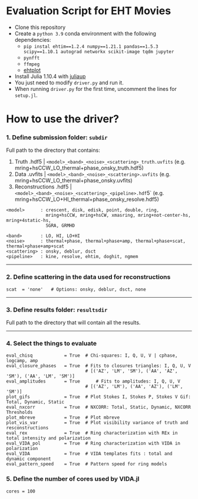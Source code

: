 # Evaluation Script for EHT Movies

- Clone this repository
- Create a `python 3.9` conda environment with the following dependencies:
    - `pip instal ehtim==1.2.4 numpy==1.21.1 pandas==1.5.3 scipy==1.10.1 autograd networkx scikit-image tqdm jupyter`
    - `pynfft`
    - `ffmpeg`
    - [ehtplot](https://github.com/liamedeiros/ehtplot)
- Install Julia 1.10.4 with [juliaup](https://github.com/JuliaLang/juliaup)
- You just need to modify `driver.py` and run it.
- When running `driver.py` for the first time, uncomment the lines for `setup.jl`.


# How to use the driver?

### 1. Define submission folder: `subdir`
Full path to the directory that contains: 
1) Truth .hdf5             | `<model>_<band>_<noise>_<scattering>_truth.uvfits` (e.g. mring+hsCCW_LO_thermal+phase_onsky_truth.hdf5)
2) Data .uvfits     | `<model>_<band>_<noise>_<scattering>.uvfits` (e.g. mring+hsCCW_LO_thermal+phase_onsky.uvfits)
3) Reconstructions .hdf5 | `<model>_<band>_<noise>_<scattering>_<pipeline>.hdf`5` (e.g. mring+hsCCW_LO+HI_thermal+phase_onsky_resolve.hdf5)

```
<model>      : crescent, disk, edisk, point, double, ring, 
               mring+hsCCW, mring+hsCW, xmasring, mring+not-center-hs, mring+4static-hs,
               SGRA, GRMHD
         
<band>       : LO, HI, LO+HI
<noise>      : thermal+phase, thermal+phase+amp, thermal+phase+scat, thermal+phase+amp+scat
<scattering> : onsky, deblur, dsct
<pipeline>   : kine, resolve, ehtim, doghit, ngmem
```

---
### 2. Define scattering in the data used for reconstructions

```
scat  = 'none'   # Options: onsky, deblur, dsct, none
```

---         
### 3. Define results folder: `resultsdir`
Full path to the directory that will contain all the results.

---
### 4. Select the things to evaluate

```
eval_chisq            = True  # Chi-squares: I, Q, U, V | cphase, logcamp, amp
eval_closure_phases   = True  # Fits to closures triangles: I, Q, U, V
                              # [('AZ', 'LM', 'SM'), ('AA', 'AZ', 'SM'), ('AA', 'LM', 'SM')]
eval_amplitudes       = True      # Fits to amplitudes: I, Q, U, V
                              # [('AZ', 'LM'), ('AA', 'AZ'), ('LM', 'SM')]                          
plot_gifs             = True  # Plot Stokes I, Stokes P, Stokes V Gif: Total, Dynamic, Static
eval_nxcorr           = True  # NXCORR: Total, Static, Dynamic, NXCORR Thresholds
plot_mbreve           = True  # Plot mbreve
plot_vis_var          = True  # Plot visibility variance of truth and resconstructions
eval_rex              = True  # Ring characterization with REx in total intensity and polarization
eval_VIDA_pol         = True  # Ring characterization with VIDA in polarization
eval_VIDA             = True  # VIDA templates fits : total and dynamic component
eval_pattern_speed    = True  # Pattern speed for ring models
```

### 5. Define the number of cores used by VIDA.jl

``` cores = 100 ```